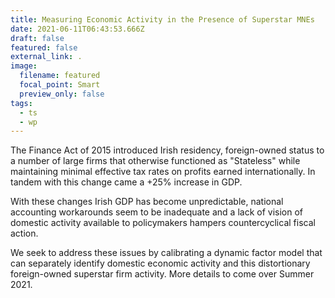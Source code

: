 ```yaml
---
title: Measuring Economic Activity in the Presence of Superstar MNEs
date: 2021-06-11T06:43:53.666Z
draft: false
featured: false
external_link: .
image:
  filename: featured
  focal_point: Smart
  preview_only: false
tags:
  - ts
  - wp
---
```

The Finance Act of 2015 introduced Irish residency, foreign-owned status to a number of large firms that otherwise functioned as "Stateless" while maintaining minimal effective tax rates on profits earned internationally. In tandem with this change came a +25% increase in GDP. 

With these changes Irish GDP has become unpredictable, national accounting workarounds seem to be inadequate and a lack of vision of domestic activity available to policymakers hampers countercyclical fiscal action. 

We seek to address these issues by calibrating a dynamic factor model that can separately identify domestic economic activity and this distortionary foreign-owned superstar firm activity. More details to come over Summer 2021.

